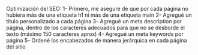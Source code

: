 Optimización del SEO:
1- Primero, me asegure de que por cada página no hubiera más de una etiqueta h1 ni más de una etiqueta main
2- Agregué un título personalizado a cada página
3- Agregué un meta description por página, dentro de los caracteres adecuados para que no se desborde el texto (máximo 150 caracteres aprox)
4- Agregué un meta keywords por página
5- Ordené los encabezados de manera jerárquica en cada página del sitio
